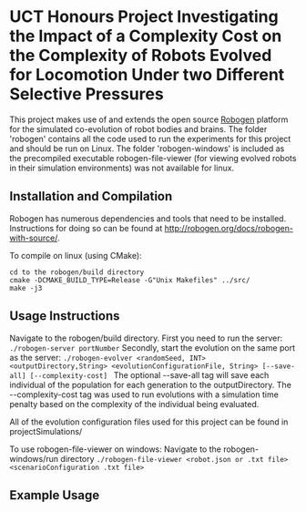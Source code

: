 # UCT Honours Project Investigating the Impact of a Complexity Cost on the Complexity of Robots Evolved for Locomotion Under two Different Selective Pressures

This project makes use of and extends the open source [Robogen](https://github.com/lis-epfl/robogen) platform for the simulated co-evolution of robot bodies and brains. 
The folder 'robogen' contains all the code used to run the experiments for this project and should be run on Linux. 
The folder 'robogen-windows' is included as the precompiled executable robogen-file-viewer (for viewing evolved robots in their simulation environments) was not available for linux. 

## Installation and Compilation

Robogen has numerous dependencies and tools that need to be installed. Instructions for doing so can be found at http://robogen.org/docs/robogen-with-source/.

To compile on linux (using CMake):
```
cd to the robogen/build directory
cmake -DCMAKE_BUILD_TYPE=Release -G"Unix Makefiles" ../src/
make -j3
```
## Usage Instructions
Navigate to the robogen/build directory.
First you need to run the server:
`./robogen-server portNumber`
Secondly, start the evolution on the same port as the server:
`./robogen-evolver <randomSeed, INT> <outputDirectory,String> <evolutionConfigurationFile, String> [--save-all] [--complexity-cost] `
The optional --save-all tag will save each individual of the population for each generation to the outputDirectory.
The --complexity-cost tag was used to run evolutions with a simulation time penalty based on the complexity of the individual being evaluated.

All of the evolution configuration files used for this project can be found in projectSimulations/

To use robogen-file-viewer on windows:
Navigate to the robogen-windows/run directory
`./robogen-file-viewer <robot.json or .txt file> <scenarioConfiguration .txt file>`

## Example Usage
